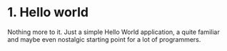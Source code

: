 # 1. Hello world

Nothing more to it. Just a simple Hello World application, a quite familiar and maybe even nostalgic starting point for a lot of programmers.